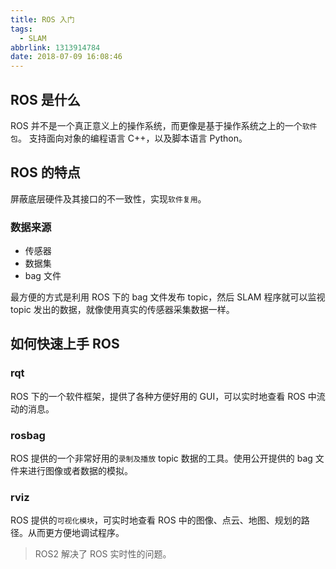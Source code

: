 ```yaml
---
title: ROS 入门
tags:
  - SLAM
abbrlink: 1313914784
date: 2018-07-09 16:08:46
---
```

## ROS 是什么
ROS 并不是一个真正意义上的操作系统，而更像是基于操作系统之上的一个`软件包`。
支持面向对象的编程语言 C++，以及脚本语言 Python。
## ROS 的特点
屏蔽底层硬件及其接口的不一致性，实现`软件复用`。
<!--more-->
### 数据来源
* 传感器
* 数据集
* bag 文件

最方便的方式是利用 ROS 下的 bag 文件发布 topic，然后 SLAM 程序就可以监视 topic 发出的数据，就像使用真实的传感器采集数据一样。
## 如何快速上手 ROS
### rqt
ROS 下的一个软件框架，提供了各种方便好用的 GUI，可以实时地查看 ROS 中流动的消息。
### rosbag
ROS 提供的一个非常好用的`录制及播放` topic 数据的工具。使用公开提供的 bag 文件来进行图像或者数据的模拟。
### rviz
ROS 提供的`可视化模块`，可实时地查看 ROS 中的图像、点云、地图、规划的路径。从而更方便地调试程序。
> ROS2 解决了 ROS 实时性的问题。
